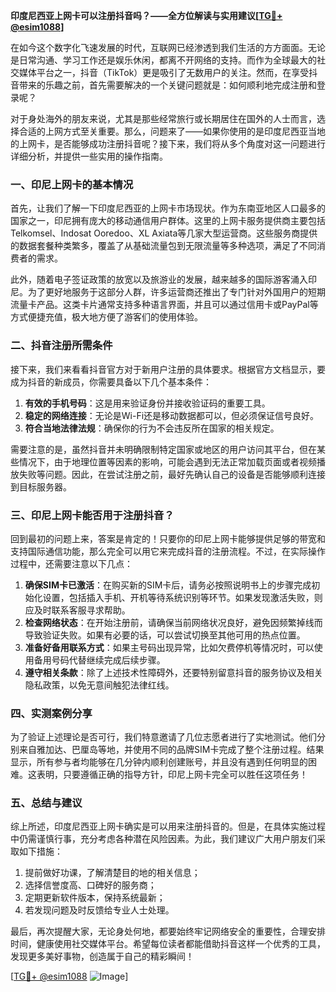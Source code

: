 **印度尼西亚上网卡可以注册抖音吗？——全方位解读与实用建议[[TG💪+ @esim1088](https://t.me/s/esim1088)]**

在如今这个数字化飞速发展的时代，互联网已经渗透到我们生活的方方面面。无论是日常沟通、学习工作还是娱乐休闲，都离不开网络的支持。而作为全球最大的社交媒体平台之一，抖音（TikTok）更是吸引了无数用户的关注。然而，在享受抖音带来的乐趣之前，首先需要解决的一个关键问题就是：如何顺利地完成注册和登录呢？

对于身处海外的朋友来说，尤其是那些经常旅行或长期居住在国外的人士而言，选择合适的上网方式至关重要。那么，问题来了——如果你使用的是印度尼西亚当地的上网卡，是否能够成功注册抖音呢？接下来，我们将从多个角度对这一问题进行详细分析，并提供一些实用的操作指南。

### 一、印尼上网卡的基本情况

首先，让我们了解一下印度尼西亚的上网卡市场现状。作为东南亚地区人口最多的国家之一，印尼拥有庞大的移动通信用户群体。这里的上网卡服务提供商主要包括Telkomsel、Indosat Ooredoo、XL Axiata等几家大型运营商。这些服务商提供的数据套餐种类繁多，覆盖了从基础流量包到无限流量等多种选项，满足了不同消费者的需求。

此外，随着电子签证政策的放宽以及旅游业的发展，越来越多的国际游客涌入印尼。为了更好地服务于这部分人群，许多运营商还推出了专门针对外国用户的短期流量卡产品。这类卡片通常支持多种语言界面，并且可以通过信用卡或PayPal等方式便捷充值，极大地方便了游客们的使用体验。

### 二、抖音注册所需条件

接下来，我们来看看抖音官方对于新用户注册的具体要求。根据官方文档显示，要成为抖音的新成员，你需要具备以下几个基本条件：

1. **有效的手机号码**：这是用来验证身份并接收验证码的重要工具。
2. **稳定的网络连接**：无论是Wi-Fi还是移动数据都可以，但必须保证信号良好。
3. **符合当地法律法规**：确保你的行为不会违反所在国家的相关规定。

需要注意的是，虽然抖音并未明确限制特定国家或地区的用户访问其平台，但在某些情况下，由于地理位置等因素的影响，可能会遇到无法正常加载页面或者视频播放失败等问题。因此，在尝试注册之前，最好先确认自己的设备是否能够顺利连接到目标服务器。

### 三、印尼上网卡能否用于注册抖音？

回到最初的问题上来，答案是肯定的！只要你的印尼上网卡能够提供足够的带宽和支持国际通信功能，那么完全可以用它来完成抖音的注册流程。不过，在实际操作过程中，还需要注意以下几点：

1. **确保SIM卡已激活**：在购买新的SIM卡后，请务必按照说明书上的步骤完成初始化设置，包括插入手机、开机等待系统识别等环节。如果发现激活失败，则应及时联系客服寻求帮助。
2. **检查网络状态**：在开始注册前，请确保当前网络状况良好，避免因频繁掉线而导致验证失败。如果有必要的话，可以尝试切换至其他可用的热点位置。
3. **准备好备用联系方式**：如果主号码出现异常，比如欠费停机等情况时，可以使用备用号码代替继续完成后续步骤。
4. **遵守相关条款**：除了上述技术性障碍外，还要特别留意抖音的服务协议及相关隐私政策，以免无意间触犯法律红线。

### 四、实测案例分享

为了验证上述理论是否可行，我们特意邀请了几位志愿者进行了实地测试。他们分别来自雅加达、巴厘岛等地，并使用不同的品牌SIM卡完成了整个注册过程。结果显示，所有参与者均能够在几分钟内顺利创建账号，并且没有遇到任何明显的困难。这表明，只要遵循正确的指导方针，印尼上网卡完全可以胜任这项任务！

### 五、总结与建议

综上所述，印度尼西亚上网卡确实是可以用来注册抖音的。但是，在具体实施过程中仍需谨慎行事，充分考虑各种潜在风险因素。为此，我们建议广大用户朋友们采取如下措施：

1. 提前做好功课，了解清楚目的地的相关信息；
2. 选择信誉度高、口碑好的服务商；
3. 定期更新软件版本，保持系统最新；
4. 若发现问题及时反馈给专业人士处理。

最后，再次提醒大家，无论身处何地，都要始终牢记网络安全的重要性，合理安排时间，健康使用社交媒体平台。希望每位读者都能借助抖音这样一个优秀的工具，发现更多美好事物，创造属于自己的精彩瞬间！

[[TG💪+ @esim1088](https://t.me/s/esim1088) ![Image](https://i.postimg.cc/4NQfJmqS/Snipaste-2025-05-13-00-14-12.png)]